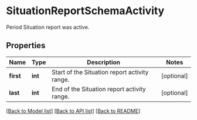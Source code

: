 # SituationReportSchemaActivity

Period Situation report was active.

## Properties
Name | Type | Description | Notes
------------ | ------------- | ------------- | -------------
**first** | **int** | Start of the Situation report activity range. | [optional] 
**last** | **int** | End of the Situation report activity range. | [optional] 

[[Back to Model list]](../README.md#documentation-for-models) [[Back to API list]](../README.md#documentation-for-api-endpoints) [[Back to README]](../README.md)


